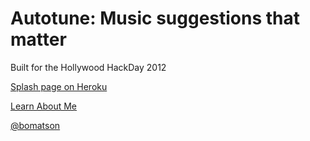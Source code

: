 # Autotune: Music suggestions that matter

Built for the Hollywood HackDay 2012

[Splash page on Heroku](http://autotune.herokuapp.com)

[Learn About Me](http://about.me/bobbymatson)

[@bomatson](https://twitter.com/bomatson)
